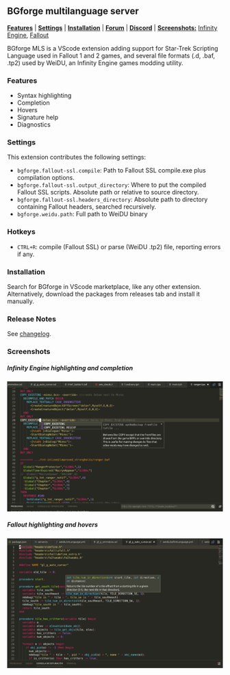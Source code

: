 ## BGforge multilanguage server

[__Features__](#features)
 | [__Settings__](#settings)
 | [__Installation__](#installation)
 | [__Forum__](https://forum.bgforge.net/viewforum.php?f=35)
 | [__Discord__](https://discord.gg/4Yqfggm)
 | [__Screenshots:__](#screenshots) [Infinity Engine](infinity-engine-highlighting-and-completion), [Fallout](fallout-highlighting-and-hovers)

BGforge MLS is a VScode extension adding support for Star-Trek Scripting Language used in Fallout 1 and 2 games, and several file formats (.d, .baf, .tp2) used by WeiDU, an Infinity Engine games modding utility.

### Features

* Syntax highlighting
* Completion
* Hovers
* Signature help
* Diagnostics

### Settings

This extension contributes the following settings:

* `bgforge.fallout-ssl.compile`: Path to Fallout SSL compile.exe plus compilation options.
* `bgforge.fallout-ssl.output_directory`:  Where to put the compiled Fallout SSL scripts. Absolute path or relative to source directory.
* `bgforge.fallout-ssl.headers_directory`: Absolute path to directory containing Fallout headers, searched recursively.
* `bgforge.weidu.path`: Full path to WeiDU binary

### Hotkeys
* `CTRL+R`: compile (Fallout SSL) or parse (WeiDU .tp2) file, reporting errors if any.

### Installation
Search for BGforge in VScode marketplace, like any other extension. Alternatively, download the packages from releases tab and install it manually.

### Release Notes
See [changelog](CHANGELOG.md).

### Screenshots
##### Infinity Engine highlighting and completion

![infinity highlighting and completion example](resources/infinity.png)

##### Fallout highlighting and hovers

![fallout highlighting and hover example](resources/fallout.png)
